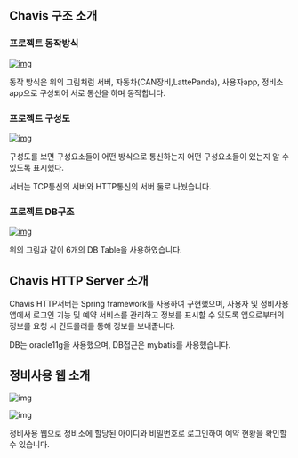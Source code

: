 ## Chavis 구조 소개

### **프로젝트 동작방식**

[![img](https://postfiles.pstatic.net/MjAxOTEwMThfMjU2/MDAxNTcxMzY1NDMzODIz.Kku3-43jmE-HI_5HBA3x_W1RLeX5I_7k8Vm_9ISimJUg.z0B3LW85OwXnDMOoJ9tmUQbR0w70oSv0Rq1IV0IUfIYg.PNG.ehdwnd02/image.png?type=w773)](https://blog.naver.com/PostView.nhn?blogId=ehdwnd02&logNo=221681605957&categoryNo=26&parentCategoryNo=0&viewDate=&currentPage=1&postListTopCurrentPage=1&from=postView&userTopListOpen=true&userTopListCount=5&userTopListManageOpen=false&userTopListCurrentPage=1#)

동작 방식은 위의 그림처럼 서버, 자동차(CAN장비,LattePanda), 사용자app, 정비소app으로 구성되어 서로 통신을 하며 동작합니다.



### **프로젝트 구성도**

[![img](https://postfiles.pstatic.net/MjAxOTEwMThfMjI3/MDAxNTcxMzY1MzA3NzE3.FBdo9jmRFoLEV5On6_Pn8L5e6E6wSN63YPgYcEDxCjcg.2Ldytt8JNhM9qz54QXBELmpZTtTwtmVyIM5HMk7-23wg.PNG.ehdwnd02/image.png?type=w773)](https://blog.naver.com/PostView.nhn?blogId=ehdwnd02&logNo=221681605957&categoryNo=26&parentCategoryNo=0&viewDate=&currentPage=1&postListTopCurrentPage=1&from=postView&userTopListOpen=true&userTopListCount=5&userTopListManageOpen=false&userTopListCurrentPage=1#)

구성도를 보면 구성요소들이 어떤 방식으로 통신하는지 어떤 구성요소들이 있는지 알 수 있도록 표시했다.

서버는 TCP통신의 서버와 HTTP통신의 서버 둘로 나눴습니다.



### **프로젝트 DB구조**

[![img](https://postfiles.pstatic.net/MjAxOTEwMThfMTYx/MDAxNTcxMzc3OTYyNzU3.y1RT-ca07QXIH6gKUuNNI3tP2I2KuKLnG-9EhlVa-2gg.jQtrg_OHE41J-Ngjm3QZis31zDc_Ajf7w7FVK1rHgmYg.PNG.ehdwnd02/image.png?type=w773)](https://blog.naver.com/PostView.nhn?blogId=ehdwnd02&logNo=221681605957&categoryNo=26&parentCategoryNo=0&viewDate=&currentPage=1&postListTopCurrentPage=1&from=postView&userTopListOpen=true&userTopListCount=5&userTopListManageOpen=false&userTopListCurrentPage=1#)

위의 그림과 같이 6개의 DB Table을 사용하였습니다.







## Chavis HTTP Server 소개

Chavis HTTP서버는 Spring framework를 사용하여 구현했으며, 사용자 및 정비사용 앱에서 로그인 기능 및 예약 서비스를 관리하고 정보를 표시할 수 있도록 앱으로부터의 정보를 요청 시 컨트롤러를 통해 정보를 보내줍니다.

DB는 oracle11g을 사용했으며, DB접근은 mybatis를 사용했습니다.









## 정비사용 웹 소개

![img](https://postfiles.pstatic.net/MjAxOTEwMThfMTU4/MDAxNTcxMzc4MjYyMDQ0.vKtTJxCp-XYqGaegWvywnbv3_QTgSJc0Yiv53NP9x24g.5YE2SYfIjH0XSCBw5BD0g5U0MjBdXy-jletUkOv-B28g.PNG.ehdwnd02/image.png?type=w773)

![img](https://postfiles.pstatic.net/MjAxOTEwMThfNyAg/MDAxNTcxMzc4MjkzOTM1.B5spbdRw10xTBDy-ktitjBdmoeObsJjdoh8w3ChAF2Yg.LTHf4VH4NIU7MdjUybdFIBt3OCUQKPlwl11lKcpbtZAg.PNG.ehdwnd02/image.png?type=w773)

정비사용 웹으로 정비소에 할당된 아이디와 비밀번호로 로그인하여 예약 현황을 확인할 수 있습니다.